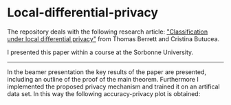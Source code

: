 # Local-differential-privacy
The repository deals with the following research article:
["Classification under local differential privacy"](https://arxiv.org/abs/1912.04629) from Thomas Berrett and Cristina Butucea.
<br>

I presented this paper within a course at the Sorbonne University.<br>

---
In the beamer presentation the key results of the paper are presented, including an outline of the proof of the main theorem. Furthermore I implemented the proposed privacy mechanism and trained it on an artifical data set. In this way the following accuracy-privacy plot is obtained:

